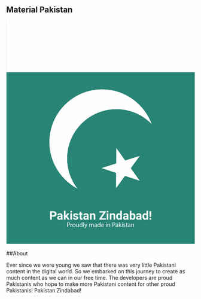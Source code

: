 ## Material Pakistan

<p align="center">
  <img src="./app/src/main/assets/splash_image.jpg">
</p>

##About

Ever since we were young we saw that there was very little Pakistani content in the digital world. So we embarked on this journey to create as much content as we can in our free time. The developers are proud Pakistanis who hope to make more Pakistani content for other proud Pakistanis! Pakistan Zindabad!

